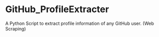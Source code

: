 # GitHub_ProfileExtracter
A Python Script to extract profile information of any GitHub user. (Web Scraping)
